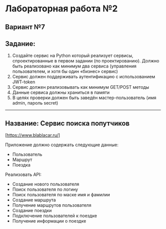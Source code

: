 # Лабораторная работа №2
Вариант №7
---
## Задание:
1. Создайте сервис на Python который реализует сервисы, спроектированные в
первом задании (по проектированию). Должно быть реализовано как минимум
два сервиса (управления пользователем, и хотя бы один «бизнес» сервис)
2. Сервис должен поддерживать аутентификацию с использованием JWT-token
3. Сервис должен реализовывать как минимум GET/POST методы
4. Данные сервиса должны храниться в памяти
5. В целях проверки должен быть заведён мастер-пользователь (имя admin,
пароль secret)
---
## Название: Сервис поиска попутчиков
[https://www.blablacar.ru/]

Приложение должно содержать следующие данные:
- Пользователь
- Маршрут
- Поездка

Реализовать API:
- Создание нового пользователя
- Поиск пользователя по логину
- Поиск пользователя по маске имя и фамилии
- Создание маршрута
- Получение маршрутов пользователя
- Создание поездки
- Подключение пользователей к поездке
- Получение информации о поездке